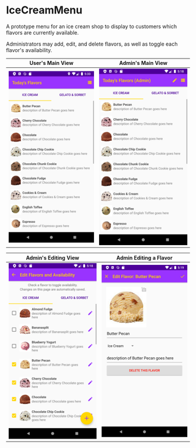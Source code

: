 # IceCreamMenu
A prototype menu for an ice cream shop to display to customers which flavors are currently available.

Administrators may add, edit, and delete flavors, as well as toggle each flavor's availability.

User's Main View | Admin's Main View
------- | --------
![User's Main View](/screenshots/user-screenshot-main.png) | ![Admin's Main View](/screenshots/admin-screenshot-main.png)

Admin's Editing View | Admin Editing a Flavor
------- | --------
![Admin's Editing View](/screenshots/admin-screenshot-edit.png) | ![Admin Editing a Flavor](/screenshots/admin-screenshot-edit-flavor.png)
